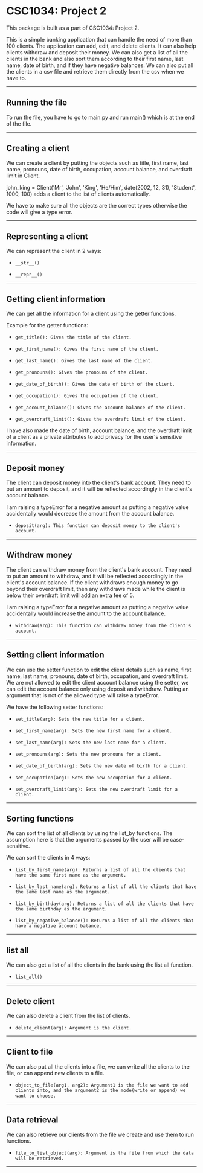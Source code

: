# CSC1034: Project 2

This package is built as a part of CSC1034: Project 2.

This is a simple banking application that can handle the need of more than 100 clients. The application can add, 
edit, and delete clients. It can also help clients withdraw and deposit their money. We can also
get a list of all the clients in the bank and also sort them according to their first name, last name,
date of birth, and if they have negative balances. We can also put all the clients in a csv file and retrieve them
directly from the csv when we have to.

---

## Running the file
To run the file, you have to go to main.py and run main() which is at the end of the file.

---
## Creating a client
We can create a client by putting the objects such as title, first name, last name, pronouns, date of birth,
occupation, account balance, and overdraft limit in Client.

john_king = Client('Mr', 'John', 'King', 'He/Him', date(2002, 12, 31), 'Student', 1000, 100) adds a client to 
the list of clients automatically.

We have to make sure all the objects are the correct types otherwise the code will give a type error.

---

## Representing a client
We can represent the client in 2 ways:
*     __str__() 
*     __repr__() 

---
## Getting client information
We can get all the information for a client using the getter functions.


Example for the getter functions:
*     get_title(): Gives the title of the client.
*     get_first_name(): Gives the first name of the client.
*     get_last_name(): Gives the last name of the client.
*     get_pronouns(): Gives the pronouns of the client.
*     get_date_of_birth(): Gives the date of birth of the client.
*     get_occupation(): Gives the occupation of the client.
*     get_account_balance(): Gives the account balance of the client.
*     get_overdraft_limit(): Gives the overdraft limit of the client.

I have also made the date of birth, account balance, and the overdraft limit of a client as a private 
attributes to add privacy for the user's sensitive information.

---

## Deposit money
The client can deposit money into the client's bank account. They need to put an amount to deposit, and 
it will be reflected accordingly in the client's account balance.

I am raising a typeError for a negative amount as putting a negative value accidentally would 
decrease the amount from the account balance.

*     deposit(arg): This function can deposit money to the client's account.

---

## Withdraw money
The client can withdraw money from the client's bank account. They need to put an amount to withdraw,
and it will be reflected accordingly in the client's account balance. If the client withdraws 
enough money to go beyond their overdraft limit, then any withdraws made while the client is below their 
overdraft limit will add an extra fee of 5.

I am raising a typeError for a negative amount as putting a negative value accidentally would
increase the amount to the account balance.

*     withdraw(arg): This function can withdraw money from the client's account.

---

## Setting client information
We can use the setter function to edit the client details such as name, first name, last name, 
pronouns, date of birth, occupation, and overdraft limit. We are not allowed to edit the client 
account balance using the setter, we can edit the account balance only using deposit and withdraw.
Putting an argument that is not of the allowed type will raise a typeError.

We have the following setter functions:
*     set_title(arg): Sets the new title for a client.
*     set_first_name(arg): Sets the new first name for a client.
*     set_last_name(arg): Sets the new last name for a client.
*     set_pronouns(arg): Sets the new pronouns for a client.
*     set_date_of_birth(arg): Sets the new date of birth for a client.
*     set_occupation(arg): Sets the new occupation for a client.
*     set_overdraft_limit(arg): Sets the new overdraft limit for a client.
---

## Sorting functions
We can sort the list of all clients by using the list_by functions. The assumption here is that
the arguments passed by the user will be case-sensitive.

We can sort the clients in 4 ways:
*     list_by_first_name(arg): Returns a list of all the clients that have the same first name as the argument. 
*     list_by_last_name(arg): Returns a list of all the clients that have the same last name as the argument.
*     list_by_birthday(arg): Returns a list of all the clients that have the same birthday as the argument.
*     list_by_negative_balance(): Returns a list of all the clients that have a negative account balance.
---

## list all
We can also get a list of all the clients in the bank using the list all function.

*     list_all()

---

## Delete client
We can also delete a client from the list of clients. 

*     delete_client(arg): Argument is the client.

---

## Client to file
We can also put all the clients into a file, we can write all the clients to the file, or can append 
new clients to a file.

*     object_to_file(arg1, arg2): Argument1 is the file we want to add clients into, and the argument2 is the mode(write or append) we
      want to choose.

---

## Data retrieval
We can also retrieve our clients from the file we create and use them to run functions.

*     file_to_list_object(arg): Argument is the file from which the data will be retrieved.

---

